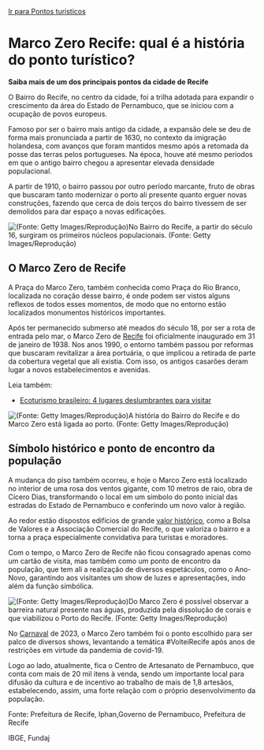 [Ir para Pontos turisticos](pontos_turisticos-conteúdo.md)

# Marco Zero Recife: qual é a história do ponto turístico?



**Saiba mais de um dos principais pontos da cidade de Recife**



 



O Bairro do Recife, no centro da cidade, foi a trilha adotada para expandir o crescimento da área do Estado de Pernambuco, que se iniciou com a ocupação de povos europeus.

Famoso por ser o bairro mais antigo da cidade, a expansão dele se deu de forma mais pronunciada a partir de 1630, no contexto da imigração holandesa, com avanços que foram mantidos mesmo após a retomada da posse das terras pelos portugueses. Na época, houve até mesmo períodos em que o antigo bairro chegou a apresentar elevada densidade populacional.

A partir de 1910, o bairro passou por outro período marcante, fruto de obras que buscaram tanto modernizar o porto ali presente quanto erguer novas construções, fazendo que cerca de dois terços do bairro tivessem de ser demolidos para dar espaço a novas edificações.

![(Fonte: Getty Images/Reprodução)](https://summitmobilidade.estadao.com.br/wp-content/uploads/2023/05/fonte-getty-images-reproducao-10.jpeg)No Bairro do Recife, a partir do século 16, surgiram os primeiros núcleos populacionais. (Fonte: Getty Images/Reprodução)

## **O Marco Zero de Recife**

A Praça do Marco Zero, também conhecida como Praça do Rio Branco, localizada no coração desse bairro, é onde podem ser vistos alguns reflexos de todos esses momentos, de modo que no entorno estão localizados monumentos históricos importantes.

Após ter permanecido submerso até meados do século 18, por ser a rota de entrada pelo mar, o Marco Zero de [Recife](https://summitmobilidade.estadao.com.br/compartilhando-o-caminho/como-e-a-mobilidade-urbana-em-recife/) foi oficialmente inaugurado em 31 de janeiro de 1938. Nos anos 1990, o entorno também passou por reformas que buscaram revitalizar a área portuária, o que implicou a retirada de parte da cobertura vegetal que ali existia. Com isso, os antigos casarões deram lugar a novos estabelecimentos e avenidas.

Leia também:

- [Ecoturismo brasileiro: 4 lugares deslumbrantes para visitar](https://summitmobilidade.estadao.com.br/compartilhando-o-caminho/ecoturismo-brasileiro-4-lugares-deslumbrantes-para-visitar/)

![(Fonte: Getty Images/Reprodução)](https://summitmobilidade.estadao.com.br/wp-content/uploads/2023/05/fonte-getty-images-reproducao-11.jpeg)A história do Bairro do Recife e do Marco Zero está ligada ao porto. (Fonte: Getty Images/Reprodução)

## **Símbolo histórico e ponto de encontro da população**

A mudança do piso também ocorreu, e hoje o Marco Zero está localizado no interior de uma rosa dos ventos gigante, com 10 metros de raio, obra de Cícero Dias, transformando o local em um símbolo do ponto inicial das estradas do Estado de Pernambuco e conferindo um novo valor à região.

Ao redor estão dispostos edifícios de grande [valor histórico](https://summitmobilidade.estadao.com.br/urbanismo/o-que-e-patrimonio-material/), como a Bolsa de Valores e a Associação Comercial do Recife, o que valoriza o bairro e a torna a praça especialmente convidativa para turistas e moradores.

Com o tempo, o Marco Zero de Recife não ficou consagrado apenas como um cartão de visita, mas também como um ponto de encontro da população, que tem ali a realização de diversos espetáculos, como o Ano-Novo, garantindo aos visitantes um show de luzes e apresentações, indo além da função simbólica.

![(Fonte: Getty Images/Reprodução)](https://summitmobilidade.estadao.com.br/wp-content/uploads/2023/05/fonte-getty-images-reproducao-12.jpeg)Do Marco Zero é possível observar a barreira natural presente nas águas, produzida pela dissolução de corais e que viabilizou o Porto do Recife. (Fonte: Getty Images/Reprodução)

No [Carnaval](https://summitmobilidade.estadao.com.br/compartilhando-o-caminho/4-destinos-para-aproveitar-o-carnaval-de-2023/) de 2023, o Marco Zero também foi o ponto escolhido para ser palco de diversos shows, levantando a temática #VolteiRecife após anos de restrições em virtude da pandemia de covid-19.

Logo ao lado, atualmente, fica o Centro de Artesanato de Pernambuco, que conta com mais de 20 mil itens à venda, sendo um importante local para difusão da cultura e de incentivo ao trabalho de mais de 1,8 artesãos, estabelecendo, assim, uma forte relação com o próprio desenvolvimento da população.

Fonte: Prefeitura de Recife, Iphan,Governo de Pernambuco, Prefeitura de Recife

IBGE, Fundaj